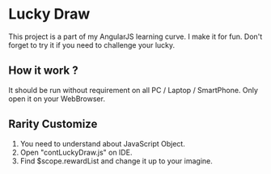 # Lucky Draw
This project is a part of my AngularJS learning curve. I make it for fun. Don't forget to try it if you need to challenge your lucky.
## How it work ?
It should be run without requirement on all PC / Laptop / SmartPhone. Only open it on your WebBrowser.
## Rarity Customize
1. You need to understand about JavaScript Object.
2. Open "contLuckyDraw.js" on IDE.
3. Find $scope.rewardList and change it up to your imagine.